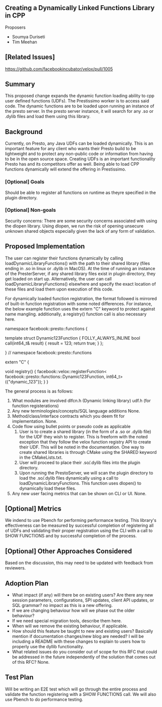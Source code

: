 ## Creating a Dynamically Linked Functions Library in CPP

Proposers

* Soumya Duriseti
* Tim Meehan

## [Related Issues]

https://github.com/facebookincubator/velox/pull/1005

## Summary

This proposed change expands the dynamic function loading ability to cpp user defined functions (UDFs). The Prestissimo worker is to access said code. The dynamic functions are to be loaded upon running an instance of the presto server. In the presto server instance, it will search for any .so or .dylib files and load them using this library.
## Background

Currently, on Presto, any Java UDFs can be loaded dynamically. This is an important feature for any client who wants their Presto build to be lightweight and to protect any non-public code or information from having to be in the open source space. Creating UDFs is an important functionality Presto has and its competitors offer as well. Being able to load CPP functions dynamically will extend the offering in Prestissimo.

### [Optional] Goals
Should be able to register all functions on runtime as theyre specified in the plugin directory. 
### [Optional] Non-goals
Security concerns: There are some security concerns associated with using the dlopen library. Using dlopen, we run the risk of opening unsecure unknown shared objects especially given the lack of any form of validation. 

## Proposed Implementation
The user can register their functions dynamically by calling loadDynamicLibraryFunctions() with the path to their shared library (files ending in .so in linux or .dylib in MacOS). At the time of running an instance of the PresterServer, if any shared library files exist in plugin directory, they get loaded on start up. Alternatively, the user can call loadDynamicLibraryFunctions() elsewhere and specify the exact location of these files and load them upon execution of this code.

For dynamically loaded function registration, the format followed is mirrored of built-in function registration with some noted differences. For instance, the below example function uses the extern "C" keyword to protect against name mangling. additionally, a registry() function call is also necessary here.

namespace facebook::presto::functions {

template <typename TExecParams>
struct Dynamic123Function {
  FOLLY_ALWAYS_INLINE bool call(int64_t& result) {
    result = 123;
    return true;
  }
};

} // namespace facebook::presto::functions

extern "C" {

void registry() {
  facebook::velox::registerFunction<
      facebook::presto::functions::Dynamic123Function,
      int64_t>({"dynamic_123"});
}
}

The general process is as follows:

1. What modules are involved
    dlfcn.h (Dynamic linking library)
    udf.h (for function registerations)
2. Any new terminologies/concepts/SQL language additions
    None.
3. Method/class/interface contracts which you deem fit for implementation.
    None.
4. Code flow using bullet points or pseudo code as applicable
    1. User is to create a shared library (in the form of a .so or .dylib file) for the UDF they wish to register. This is freeform with the noted exception that they follow the velox function registry API to create their UDF. This will be noted in the documentation. One way to create shared libraries is through CMake using the SHARED keyword in the CMakeLists.txt.
    2. User will proceed to place their .so/.dylib files into the plugin directory.
    3. Upon running the PrestoServer, we will scan the plugin directory to load the .so/.dylib files dynamically using a call to loadDynamicLibraryFunctions. This function uses dlopen() to dynamically load these files.
5. Any new user facing metrics that can be shown on CLI or UI.
    None.
## [Optional] Metrics

We indend to use Pbench for performing performance testing. This library's effectiveness can be measured by successful completion of registering all of UDFs and validating their proper registration using the CLI with a call to SHOW FUNCTIONS and by successful completion of the process.

## [Optional] Other Approaches Considered

Based on the discussion, this may need to be updated with feedback from reviewers.

## Adoption Plan

- What impact (if any) will there be on existing users? Are there any new session parameters, configurations, SPI updates, client API updates, or SQL grammar?
no impact as this is a new offering.
- If we are changing behaviour how will we phase out the older behaviour?
- If we need special migration tools, describe them here.
- When will we remove the existing behaviour, if applicable.
- How should this feature be taught to new and existing users? Basically mention if documentation changes/new blog are needed?
I will be including a README with these changes to explain to users how to properly use the dyllib functionality.
- What related issues do you consider out of scope for this RFC that could be addressed in the future independently of the solution that comes out of this RFC?
None.

## Test Plan

Will be writing an E2E test which will go through the entire process and validate the function registering with a SHOW FUNCTIONS call. We will also use Pbench to do performance testing.